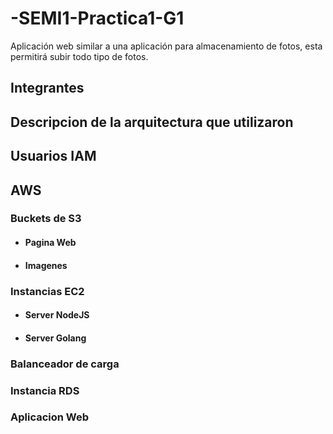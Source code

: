 # -SEMI1-Practica1-G1
Aplicación web similar a una aplicación para almacenamiento de fotos, esta permitirá subir todo tipo de fotos.



## Integrantes


## Descripcion de la arquitectura que utilizaron


## Usuarios IAM


## AWS

### Buckets de S3

- #### Pagina Web


- #### Imagenes


### Instancias EC2

- #### Server NodeJS


- #### Server Golang


### Balanceador de carga



### Instancia RDS



### Aplicacion Web


